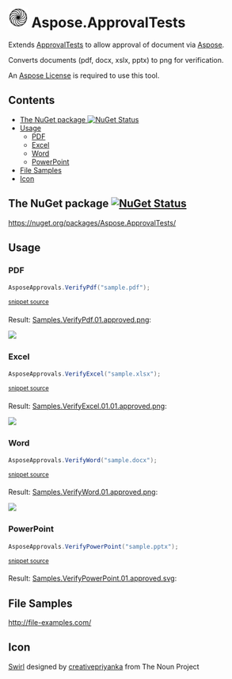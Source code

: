 <!--
GENERATED FILE - DO NOT EDIT
This file was generated by [MarkdownSnippets](https://github.com/SimonCropp/MarkdownSnippets).
Source File: /readme.source.md
To change this file edit the source file and then run MarkdownSnippets.
-->

# <img src="https://raw.githubusercontent.com/SimonCropp/Aspose.ApprovalTests/master/icon.png" height="40px"> Aspose.ApprovalTests

Extends [ApprovalTests](https://github.com/approvals/ApprovalTests.Net) to allow approval of document via [Aspose](https://www.aspose.com/).

Converts documents (pdf, docx, xslx, pptx) to png for verification.

An [Aspose License](https://purchase.aspose.com/policies/license-types) is required to use this tool.

<!-- toc -->
## Contents

  * [The NuGet package ![NuGet Status](https://www.nuget.org/packages/Aspose.ApprovalTests/)](#the-nuget-package-nuget-statushttpswwwnugetorgpackagesasposeapprovaltests)
  * [Usage](#usage)
    * [PDF](#pdf)
    * [Excel](#excel)
    * [Word](#word)
    * [PowerPoint](#powerpoint)
  * [File Samples](#file-samples)
  * [Icon](#icon)
<!-- endtoc -->



## The NuGet package [![NuGet Status](http://img.shields.io/nuget/v/Aspose.ApprovalTests.svg)](https://www.nuget.org/packages/Aspose.ApprovalTests/)

https://nuget.org/packages/Aspose.ApprovalTests/


## Usage


### PDF

<!-- snippet: VerifyPdf -->
```cs
AsposeApprovals.VerifyPdf("sample.pdf");
```
<sup>[snippet source](/src/Tests/Samples.cs#L10-L14)</sup>
<!-- endsnippet -->

Result: [Samples.VerifyPdf.01.approved.png](https://raw.github.com/SimonCropp/Aspose.ApprovalTests/master/src/Tests/Samples.VerifyPdf.01.approved.png):

<img src="https://raw.github.com/SimonCropp/Aspose.ApprovalTests/master/src/Tests/Samples.VerifyPdf.01.approved.png" width="200px">


### Excel

<!-- snippet: VerifyExcel -->
```cs
AsposeApprovals.VerifyExcel("sample.xlsx");
```
<sup>[snippet source](/src/Tests/Samples.cs#L30-L34)</sup>
<!-- endsnippet -->

Result: [Samples.VerifyExcel.01.01.approved.png](https://raw.github.com/SimonCropp/Aspose.ApprovalTests/master/src/Tests/Samples.VerifyExcel.01.01.approved.png):

<img src="https://raw.github.com/SimonCropp/Aspose.ApprovalTests/master/src/Tests/Samples.VerifyExcel.01.01.approved.png" width="200px">


### Word

<!-- snippet: VerifyWord -->
```cs
AsposeApprovals.VerifyWord("sample.docx");
```
<sup>[snippet source](/src/Tests/Samples.cs#L40-L44)</sup>
<!-- endsnippet -->

Result: [Samples.VerifyWord.01.approved.png](https://raw.github.com/SimonCropp/Aspose.ApprovalTests/master/src/Tests/Samples.VerifyWord.01.approved.png):

<img src="https://raw.github.com/SimonCropp/Aspose.ApprovalTests/master/src/Tests/Samples.VerifyWord.01.approved.png" width="200px">


### PowerPoint

<!-- snippet: VerifyPowerPoint -->
```cs
AsposeApprovals.VerifyPowerPoint("sample.pptx");
```
<sup>[snippet source](/src/Tests/Samples.cs#L20-L24)</sup>
<!-- endsnippet -->

Result: [Samples.VerifyPowerPoint.01.approved.svg](https://raw.github.com/SimonCropp/Aspose.ApprovalTests/master/src/Tests/Samples.VerifyPowerPoint.01.approved.svg):


## File Samples

http://file-examples.com/


## Icon

<a href="http://thenounproject.com/term/swirl/1568686/">Swirl</a> designed by <a href="http://thenounproject.com/creativepriyanka">creativepriyanka</a> from The Noun Project
